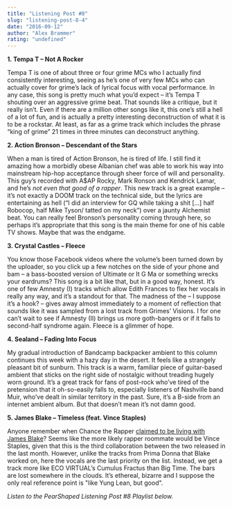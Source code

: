 ```yaml
---
title: "Listening Post #8"
slug: "listening-post-8-4"
date: "2016-09-12"
author: "Alex Brammer"
rating: "undefined"
---
```


**1. Tempa T – Not A Rocker**

Tempa T is one of about three or four grime MCs who I actually find consistently interesting, seeing as he’s one of very few MCs who can actually cover for grime’s lack of lyrical focus with vocal performance. In any case, this song is pretty much what you’d expect – it’s Tempa T shouting over an aggressive grime beat. That sounds like a critique, but it really isn’t. Even if there are a million other songs like it, this one’s still a hell of a lot of fun, and is actually a pretty interesting deconstruction of what it is to be a rockstar. At least, as far as a grime track which includes the phrase “king of grime” 21 times in three minutes can deconstruct anything.

**2. Action Bronson – Descendant of the Stars**

When a man is tired of Action Bronson, he is tired of life. I still find it amazing how a morbidly obese Albanian chef was able to work his way into mainstream hip-hop acceptance through sheer force of will and personality. This guy’s recorded with A$AP Rocky, Mark Ronson and Kendrick Lamar, and he’s _not even that good of a rapper_. This new track is a great example – it’s not exactly a DOOM track on the technical side, but the lyrics are entertaining as hell (“I did an interview for GQ while taking a shit \[...\] half Robocop, half Mike Tyson/ tatted on my neck”) over a jaunty Alchemist beat. You can really feel Bronson’s personality coming through here, so perhaps it’s appropriate that this song is the main theme for one of his cable TV shows. Maybe that was the endgame.

**3. Crystal Castles – Fleece**

You know those Facebook videos where the volume’s been turned down by the uploader, so you click up a few notches on the side of your phone and bam – a bass-boosted version of Ultimate or It G Ma or something wrecks your eardrums? This song is a bit like that, but in a good way, honest. It’s one of few Amnesty (I) tracks which allow Edith Frances to flex her vocals in really any way, and it’s a standout for that. The madness of the – I suppose it’s a hook? – gives away almost immediately to a moment of reflection that sounds like it was sampled from a lost track from Grimes’ Visions. I for one can’t wait to see if Amnesty (II) brings us more goth-bangers or if it falls to second-half syndrome again. Fleece is a glimmer of hope.

**4. Sealand – Fading Into Focus**

My gradual introduction of Bandcamp backpacker ambient to this column continues this week with a hazy day in the desert. It feels like a strangely pleasant bit of sunburn. This track is a warm, familiar piece of guitar-based ambient that sticks on the right side of nostalgic without treading hugely worn ground. It’s a great track for fans of post-rock who’ve tired of the pretension that it oh-so-easily falls to, especially listeners of Nashville band Muir, who’ve dealt in similar territory in the past. Sure, it’s a B-side from an internet ambient album. But that doesn’t mean it’s not damn good.

**5. James Blake – Timeless (feat. Vince Staples)**

Anyone remember when Chance the Rapper [claimed to be living with James Blake](http://www.stereogum.com/1895597/chance-the-rapper-james-blake-disagree-about-whether-they-leased-a-hollywood-mansion-together/news/)? Seems like the more likely rapper roommate would be Vince Staples, given that this is the third collaboration between the two released in the last month. However, unlike the tracks from Prima Donna that Blake worked on, here the vocals are the last priority on the list. Instead, we get a track more like ECO VIRTUAL’s Cumulus Fractus than Big Time. The bars are lost somewhere in the clouds. It’s ethereal, bizarre and I suppose the only real reference point is "like Yung Lean, but good".

_Listen to the PearShaped Listening Post #8 Playlist below._
